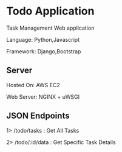 

Todo Application
================
Task Management Web application

Language: Python,Javascript

Framework: Django,Bootstrap


Server
------

Hosted On: AWS EC2

Web Server: NGINX + uWSGI

JSON Endpoints
--------------

1> /todo/tasks : Get All Tasks

2> /todo/:id/data : Get Specific Task Details



